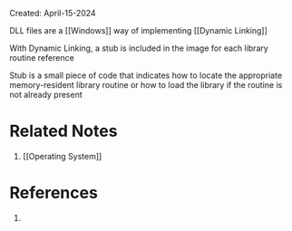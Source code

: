 Created: April-15-2024

DLL files are a [[Windows]] way of implementing [[Dynamic Linking]]

With Dynamic Linking, a stub is included in the image for each library routine reference

Stub is a small piece of code that indicates how to locate the appropriate memory-resident library routine or how to load the library if the routine is not already present


# Related Notes

1. [[Operating System]]
# References

1. 